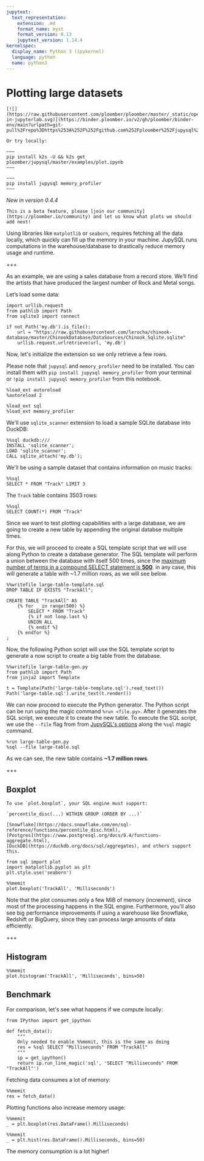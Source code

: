 ```yaml
---
jupytext:
  text_representation:
    extension: .md
    format_name: myst
    format_version: 0.13
    jupytext_version: 1.14.4
kernelspec:
  display_name: Python 3 (ipykernel)
  language: python
  name: python3
---
```


# Plotting large datasets


```{tip}
[![](https://raw.githubusercontent.com/ploomber/ploomber/master/_static/open-in-jupyterlab.svg)](https://binder.ploomber.io/v2/gh/ploomber/binder-env/main?urlpath=git-pull%3Frepo%3Dhttps%253A%252F%252Fgithub.com%252Fploomber%252Fjupysql%26urlpath%3Dlab%252Ftree%252Fjupysql%252Fexamples%252Fplot.ipynb%26branch%3Dmaster)

Or try locally:

~~~
pip install k2s -U && k2s get ploomber/jupysql/master/examples/plot.ipynb
~~~

```

```{dropdown} Required packages
~~~
pip install jupysql memory_profiler
~~~
```


*New in version 0.4.4*

```{note}
This is a beta feature, please [join our community](https://ploomber.io/community) and let us know what plots we should add next!
```

Using libraries like `matplotlib` or `seaborn`, requires fetching all the data locally, which quickly can fill up the memory in your machine. JupySQL runs computations in the warehouse/database to drastically reduce memory usage and runtime.

+++

As an example, we are using a sales database from a record store. We’ll find the artists that have produced the largest number of Rock and Metal songs.

Let’s load some data:

```{code-cell} ipython3
import urllib.request
from pathlib import Path
from sqlite3 import connect

if not Path('my.db').is_file():
    url = "https://raw.githubusercontent.com/lerocha/chinook-database/master/ChinookDatabase/DataSources/Chinook_Sqlite.sqlite"
    urllib.request.urlretrieve(url, 'my.db')
```

Now, let's initialize the extension so we only retrieve a few rows.

Please note that `jupysql` and `memory_profiler` need to be installed. You can install them with `pip install jupysql memory_profiler` from your terminal or `!pip install jupysql memory_profiler` from this notebook.

```{code-cell} ipython3
%load_ext autoreload
%autoreload 2

%load_ext sql
%load_ext memory_profiler
```

We'll use `sqlite_scanner` extension to load a sample SQLite database into DuckDB:

```{code-cell} ipython3
%%sql duckdb:///
INSTALL 'sqlite_scanner';
LOAD 'sqlite_scanner';
CALL sqlite_attach('my.db');
```

We'll be using a sample dataset that contains information on music tracks:

```{code-cell} ipython3
%%sql
SELECT * FROM "Track" LIMIT 3
```

The `Track` table contains 3503 rows:

```{code-cell} ipython3
%%sql
SELECT COUNT(*) FROM "Track"
```

Since we want to test plotting capabilities with a large database, we are going to create a new table by appending the original databse multiple times.

For this, we will proceed to create a SQL template script that we will use  along Python to create a database generator. The SQL template will perform a union between the database with itself 500 times, since the [maximum number of terms in a compound SELECT statement is **500**](https://www.sqlite.org/limits.html). in any case, this will generate a table with ~1.7 million rows, as we will see below.

```{code-cell} ipython3
%%writefile large-table-template.sql
DROP TABLE IF EXISTS "TrackAll";

CREATE TABLE "TrackAll" AS
    {% for _ in range(500) %}
        SELECT * FROM "Track"
        {% if not loop.last %}
        UNION ALL
        {% endif %}
    {% endfor %}
;
```

Now, the following Python script will use the SQL template script to generate a now script to create a big table from the database.

```{code-cell} ipython3
%%writefile large-table-gen.py
from pathlib import Path
from jinja2 import Template

t = Template(Path('large-table-template.sql').read_text())
Path('large-table.sql').write_text(t.render())
```

We can now proceed to execute the Python generator. The Python script can be run using the magic command `%run <file.py>`. After it generates the SQL script, we execute it to create the new table. To execute the SQL script, we use the `--file` flag from from [JupySQL's options](https://jupysql.readthedocs.io/en/latest/options.html) along the `%sql` magic command.

```{code-cell} ipython3
%run large-table-gen.py
%sql --file large-table.sql
```

As we can see, the new table contains **~1.7 million rows**.

+++

## Boxplot

```{note}
To use `plot.boxplot`, your SQL engine must support:

`percentile_disc(...) WITHIN GROUP (ORDER BY ...)`

[Snowflake](https://docs.snowflake.com/en/sql-reference/functions/percentile_disc.html),
[Postgres](https://www.postgresql.org/docs/9.4/functions-aggregate.html),
[DuckDB](https://duckdb.org/docs/sql/aggregates), and others support this.
```

```{code-cell} ipython3
from sql import plot
import matplotlib.pyplot as plt
plt.style.use('seaborn')
```

```{code-cell} ipython3
%%memit
plot.boxplot('TrackAll', 'Milliseconds')
```

Note that the plot consumes only a few MiB of memory (increment), since most of the processing happens in the SQL engine. Furthermore, you'll also see big performance improvements if using a warehouse like Snowflake, Redshift or BigQuery, since they can process large amounts of data efficiently.

+++

## Histogram

```{code-cell} ipython3
%%memit
plot.histogram('TrackAll', 'Milliseconds', bins=50)
```

## Benchmark

For comparison, let's see what happens if we compute locally:

```{code-cell} ipython3
from IPython import get_ipython

def fetch_data():
    """
    Only needed to enable %%memit, this is the same as doing
    res = %sql SELECT "Milliseconds" FROM "TrackAll"
    """
    ip = get_ipython()
    return ip.run_line_magic('sql', 'SELECT "Milliseconds" FROM "TrackAll"')
```

Fetching data consumes a lot of memory:

```{code-cell} ipython3
%%memit
res = fetch_data()
```

Plotting functions also increase memory usage:

```{code-cell} ipython3
%%memit
_ = plt.boxplot(res.DataFrame().Milliseconds)
```

```{code-cell} ipython3
%%memit
_ = plt.hist(res.DataFrame().Milliseconds, bins=50)
```

The memory consumption is a lot higher!
